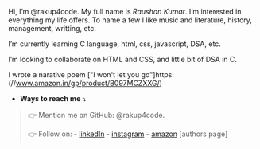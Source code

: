 Hi, I’m @rakup4code.
My full name is *Raushan Kumar*.
 I’m interested in everything my life offers. To name a few I like music and literature, history, management, writting, etc.
 
 I’m currently learning C language, html, css, javascript, DSA, etc.
 
 I’m looking to collaborate on HTML and CSS, and little bit of DSA in C.
 
 I wrote a narative poem ["I won't let you go"]https:(//www.amazon.in/gp/product/B097MCZXXG/)
 
- **Ways to reach me** ⤵
>
  >👉 Mention me on GitHub: @rakup4code.
  >
  >👉 Follow on: 
     - [linkedIn](https://www.linkedin.com/in/rakup/)
     - [instagram](https://www.instagram.com/rakup4world/)
     - [amazon](https://www.amazon.com/author/rakup/) [authors page]


<!---
rakup444/rakup444 is a ✨ special ✨ repository because its `README.md` (this file) appears on your GitHub profile.
You can click the Preview link to take a look at your changes.
--->

